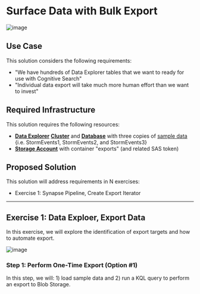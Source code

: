 # Surface Data with Bulk Export

![image](https://user-images.githubusercontent.com/44923999/215786929-46b22f51-5b64-459a-8af5-493d09000f80.png)

## Use Case
This solution considers the following requirements:

* "We have hundreds of Data Explorer tables that we want to ready for use with Cognitive Search"
* "Individual data export will take much more human effort than we want to invest"

## Required Infrastructure
This solution requires the following resources:

* [**Data Explorer**](https://learn.microsoft.com/en-us/azure/data-explorer/) [**Cluster**](Infrastructure_DataExplorer_Cluster.md) and [**Database**](Infrastructure_DataExplorer_Database.md) with three copies of [sample data](https://learn.microsoft.com/en-us/azure/data-explorer/ingest-sample-data?tabs=ingestion-wizard) {i.e. StormEvents1, StormEvents2, and StormEvents3}
* [**Storage Account**](Infrastructure_StorageAccount.md) with container "exports" (and related SAS token)

## Proposed Solution
This solution will address requirements in N exercises:

* Exercise 1: Synapse Pipeline, Create Export Iterator

-----

## Exercise 1: Data Exploer, Export Data
In this exercise, we will explore the identification of export targets and how to automate export.

![image](https://user-images.githubusercontent.com/44923999/215788562-676e145f-5baf-4843-a74f-7256b341f53e.png)

### Step 1: Perform One-Time Export (Option #1)
In this step, we will: 1) load sample data and 2) run a KQL query to perform an export to Blob Storage.
